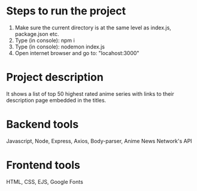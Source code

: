 # Steps to run the project
1) Make sure the current directory is at the same level as index.js, package.json etc.
2) Type (in console): npm i
3) Type (in console): nodemon index.js
4) Open internet browser and go to: "locahost:3000"

# Project description
It shows a list of top 50 highest rated anime series with links to their description page embedded in the titles.

# Backend tools
Javascript, Node, Express, Axios, Body-parser, Anime News Network's API

# Frontend tools
HTML, CSS, EJS, Google Fonts
